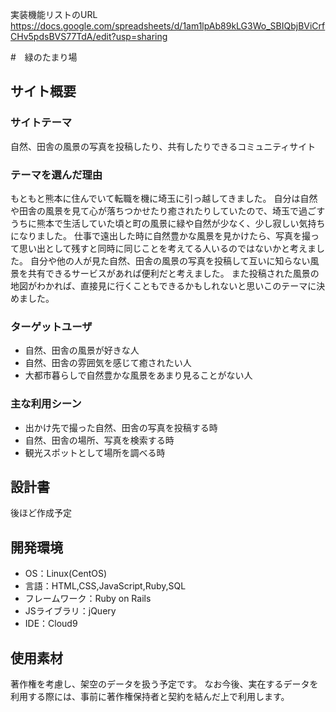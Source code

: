 実装機能リストのURL
https://docs.google.com/spreadsheets/d/1am1lpAb89kLG3Wo_SBIQbjBViCrfCHv5pdsBVS77TdA/edit?usp=sharing

#　緑のたまり場
## サイト概要
### サイトテーマ

自然、田舎の風景の写真を投稿したり、共有したりできるコミュニティサイト
### テーマを選んだ理由

もともと熊本に住んでいて転職を機に埼玉に引っ越してきました。
自分は自然や田舎の風景を見て心が落ちつかせたり癒されたりしていたので、埼玉で過ごすうちに熊本で生活していた頃と町の風景に緑や自然が少なく、少し寂しい気持ちになりました。
仕事で遠出した時に自然豊かな風景を見かけたら、写真を撮って思い出として残すと同時に同じことを考えてる人いるのではないかと考えました。
自分や他の人が見た自然、田舎の風景の写真を投稿して互いに知らない風景を共有できるサービスがあれば便利だと考えました。
また投稿された風景の地図がわかれば、直接見に行くこともできるかもしれないと思いこのテーマに決めました。

### ターゲットユーザ

- 自然、田舎の風景が好きな人
- 自然、田舎の雰囲気を感じて癒されたい人
- 大都市暮らしで自然豊かな風景をあまり見ることがない人

### 主な利用シーン

- 出かけ先で撮った自然、田舎の写真を投稿する時
- 自然、田舎の場所、写真を検索する時
- 観光スポットとして場所を調べる時

## 設計書

後ほど作成予定
​
## 開発環境
- OS：Linux(CentOS)
- 言語：HTML,CSS,JavaScript,Ruby,SQL
- フレームワーク：Ruby on Rails
- JSライブラリ：jQuery
- IDE：Cloud9
​
## 使用素材
著作権を考慮し、架空のデータを扱う予定です。
なお今後、実在するデータを利用する際には、事前に著作権保持者と契約を結んだ上で利用します。